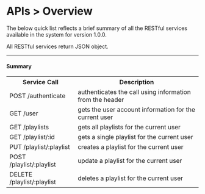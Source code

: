 <div class="page-header">
  <h1  id="page-title">APIs > Overview</h1>
</div>

The below quick list reflects a brief summary of all the RESTful services available
in the system for version 1.0.0.

All RESTful services return JSON object.


___
#### Summary

<table id="tbl">
<colgroup>
    <col>
    <col>
  </colgroup>
  <tr>
    <th>Service Call</th>
    <th>Description</th>
  </tr>
  <tr>
    <td>POST /authenticate</td>
    <td>authenticates the call using information from the header</td>
  </tr>
  <tr>
    <td>GET /user</td>
    <td>gets the user account information for the current user</td>
  </tr>
  <tr>
    <td>GET /playlists</td>
    <td>gets all playlists for the current user</td>
  </tr>
  <tr>
    <td>GET /playlist/:id</td>
    <td>gets a single playlist for the current user</td>
  </tr>
  <tr>
    <td>PUT /playlist/:playlist</td>
    <td>creates a playlist for the current user</td>
  </tr>
  <tr>
    <td>POST /playlist/:playlist</td>
    <td>update a playlist for the current user</td>
  </tr>
  <tr>
    <td>DELETE /playlist/:playlist</td>
    <td>deletes a playlist for the current user</td>
  </tr>


</table>
